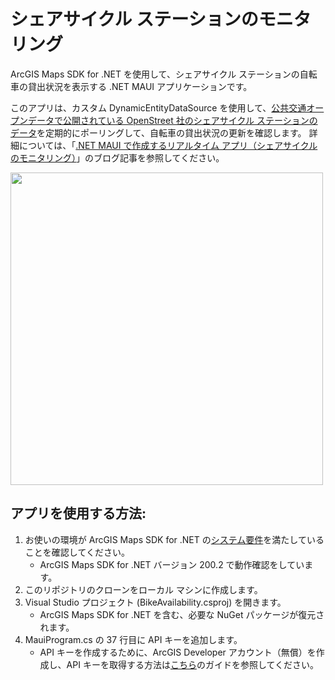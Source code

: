 # シェアサイクル ステーションのモニタリング

ArcGIS Maps SDK for .NET を使用して、シェアサイクル ステーションの自転車の貸出状況を表示する .NET MAUI アプリケーションです。

このアプリは、カスタム DynamicEntityDataSource を使用して、[公共交通オープンデータで公開されている OpenStreet 社のシェアサイクル ステーションのデータ](https://ckan.odpt.org/dataset/c_bikeshare_gbfs-openstreet)を定期的にポーリングして、自転車の貸出状況の更新を確認します。
詳細については、「[.NET MAUI で作成するリアルタイム アプリ（シェアサイクルのモニタリング）](https://community.esri.com/t5/a/n/ta-p/1349014
)」のブログ記事を参照してください。

<img src="bike-app-maui.png" width="500">


## アプリを使用する方法:
1. お使いの環境が ArcGIS Maps SDK for .NET の[システム要件]((https://developers.arcgis.com/net/reference/system-requirements/))を満たしていることを確認してください。
    - ArcGIS Maps SDK for .NET バージョン 200.2 で動作確認をしています。
1. このリポジトリのクローンをローカル マシンに作成します。
1. Visual Studio プロジェクト (BikeAvailability.csproj) を開きます。
   - ArcGIS Maps SDK for .NET を含む、必要な NuGet パッケージが復元されます。
1. MauiProgram.cs の 37 行目に API キーを追加します。
   - API キーを作成するために、ArcGIS Developer アカウント（無償）を作成し、API キーを取得する方法は[こちら](https://esrijapan.github.io/arcgis-dev-resources/guide/get-dev-account/)のガイドを参照してください。

